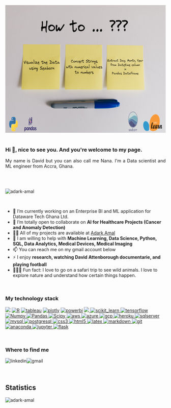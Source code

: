 <p align="center"><img src="https://github.com/Adark-Amal/Adark-Amal/blob/main/profile.png" alt="Curious Data Scientist" width='100%' height='400'/> 

<br>
<br>

<h3 align="justify">Hi 👋, nice to see you. And you're welcome to my page.</h3>
<p align="justify">My name is David but you can also call me Nana. I'm a Data scientist and ML engineer from Accra, Ghana.</p>

<br>
<br>
<p align="left"> <img src="https://komarev.com/ghpvc/?username=adark-amal&label=Profile%20views&color=0e75b6&style=flat" alt="adark-amal" /> </p>

<br>

- 🔭 I’m currently working on an Enterprise BI and ML application for Dataware Tech Ghana Ltd.
- 👯 I’m totally open to collaborate on **AI for Healthcare Projects (Cancer and Anomaly Detection)**
- 👨‍💻 All of my projects are available at [Adark Amal](https://github.com/adark-amal)
- 💬 I am willing to help with **Machine Learning, Data Science, Python, SQL, Data Analytics, Medical Devices, Medical Imaging**
- 📫 You can reach me on my gmail account below
- ⚡ I enjoy **research, watching David Attenborough documentarie, and playing football**
- 🚴🏽‍♀️ Fun fact: I love to go on a safari trip to see wild animals. I love to explore nature and understand how certain things happen.

<br>


<h3> My technology stack </h3>
<p align="left">
 <a  href="https://www.python.org" target="_blank"><img src="https://img.shields.io/badge/python-3670A0?style=for-the-badge&logo=python&logoColor=ffdd54"/></a>
<a  href="https://www.r-project.org/" target="_blank"><img src="https://img.shields.io/badge/r-%23276DC3.svg?style=for-the-badge&logo=r&logoColor=white" alt="R" /></a>
<a  href="https://www.tableau.com/" target="_blank"><img src="https://img.shields.io/badge/-Tableau-87CEFA?logo=tableau&logoColor=E97627&style=for-the-badge" alt="tableau"/></a>
<a href="https://plotly.com/" target="_blank"> <img src="https://img.shields.io/badge/Plotly-%233F4F75.svg?style=for-the-badge&logo=plotly&logoColor=white" alt="plotly"/></a>
<a  href="https://powerbi.microsoft.com/en-us/" target="_blank"> <img src="https://img.shields.io/badge/-Power%20BI-696969?logo=power-bi&logoColor=F2C811&&style=for-the-badge" alt="powerbi"/></a>
<a href="https://pytorch.org/" target="_blank"> <img src="https://img.shields.io/badge/PyTorch-%23EE4C2C.svg?style=for-the-badge&logo=PyTorch&logoColor=white"/> </a> 
<a href="https://scikit-learn.org/" target="_blank"> <img src="https://img.shields.io/badge/scikit--learn-%23F7931E.svg?style=for-the-badge&logo=scikit-learn&logoColor=white" alt="scikit_learn"/> </a> 
<a href="https://www.tensorflow.org" target="_blank"> <img src="https://img.shields.io/badge/TensorFlow-%23FF6F00.svg?style=for-the-badge&logo=TensorFlow&logoColor=white" alt="tensorflow"/></a>
<a href="https://numpy.org/" target="_blank"> <img src="https://img.shields.io/badge/numpy-%23013243.svg?style=for-the-badge&logo=numpy&logoColor=white" alt="Numpy"/> </a>
<a href="https://pandas.pydata.org/" target="_blank"> <img src="https://img.shields.io/badge/pandas-%23150458.svg?style=for-the-badge&logo=pandas&logoColor=white" alt="Pandas"/> </a>
<a href="https://scipy.org/" target="_blank"> <img src="https://img.shields.io/badge/SciPy-%230C55A5.svg?style=for-the-badge&logo=scipy&logoColor=%white" alt="Scipy"/> </a>
<a href="https://aws.amazon.com" target="_blank"> <img src="https://img.shields.io/badge/AWS-%23FF9900.svg?style=for-the-badge&logo=amazon-aws&logoColor=white" alt="aws"/> </a> <a href="https://azure.microsoft.com/en-in/" target="_blank"> <img src="https://img.shields.io/badge/azure-%230072C6.svg?style=for-the-badge&logo=azure-devops&logoColor=white" alt="azure"/> </a>
<a href="https://cloud.google.com" target="_blank"> <img src="https://img.shields.io/badge/GoogleCloud-%234285F4.svg?style=for-the-badge&logo=google-cloud&logoColor=white" alt="gcp"/> </a>
<a href="https://www.heroku.com/" target="_blank"> <img src="https://img.shields.io/badge/heroku-%23430098.svg?style=for-the-badge&logo=heroku&logoColor=white" alt="heroku"/> </a>
<a href="https://www.microsoft.com/en-us/sql-server/sql-server-downloads" target="_blank"> <img src="https://img.shields.io/badge/Microsoft%20SQL%20Sever-CC2927?style=for-the-badge&logo=microsoft%20sql%20server&logoColor=white" alt="sqlserver"/> </a> 
<a href="https://www.mysql.com/" target="_blank"> <img src="https://img.shields.io/badge/mysql-%2300f.svg?style=for-the-badge&logo=mysql&logoColor=white" alt="mysql"/> </a>
<a href="https://www.postgresql.org" target="_blank"> <img src="https://img.shields.io/badge/postgres-%23316192.svg?style=for-the-badge&logo=postgresql&logoColor=white" alt="postgresql"/> </a>
<a href="https://www.w3schools.com/css/" target="_blank"> <img src="https://img.shields.io/badge/css3-%231572B6.svg?style=for-the-badge&logo=css3&logoColor=white" alt="css3"/>
<a href="https://www.w3.org/html/" target="_blank"> <img src="https://img.shields.io/badge/html5-%23E34F26.svg?style=for-the-badge&logo=html5&logoColor=white" alt="html5"/> </a>
<a href="https://www.latex-project.org/" target="_blank"> <img src="https://img.shields.io/badge/latex-%23008080.svg?style=for-the-badge&logo=latex&logoColor=white" alt="latex"/> </a>
<a href="https://www.markdownguide.org/" target="_blank"> <img src="https://img.shields.io/badge/markdown-%23000000.svg?style=for-the-badge&logo=markdown&logoColor=white" alt="markdown"/> </a>
<a href="https://git-scm.com/" target="_blank"> <img src="https://img.shields.io/badge/git-%23F05033.svg?style=for-the-badge&logo=git&logoColor=white" alt="git"/> </a>
<a href="https://www.anaconda.com/" target="_blank"> <img src="https://img.shields.io/badge/Anaconda-%2344A833.svg?style=for-the-badge&logo=anaconda&logoColor=white" alt="anaconda"/>
<a href="https://jupyter.org/" target="_blank"> <img src="https://img.shields.io/badge/jupyter-%23FA0F00.svg?style=for-the-badge&logo=jupyter&logoColor=white" alt="jupyter"/>
<a href="https://flask.palletsprojects.com/en/2.0.x/" target="_blank"> <img src="https://img.shields.io/badge/flask-%23000.svg?style=for-the-badge&logo=flask&logoColor=white" alt="flask"/></a>
</p>
<br>

<h3 align="left">Where to find me</h3>
<p align="left">
<a href="https://linkedin.com/in/david-adarkwah-304127125" target="blank"><img align="left" alt="linkedin" src="https://img.shields.io/badge/linkedin-%230077B5.svg?&style=for-the-badge&logo=linkedin&logoColor=white" /></a>
<a href="mailto: davidwyse48@gmail.com" target="blank"><img align="left" alt="gmail" src="https://img.shields.io/badge/Gmail-D14836?style=for-the-badge&logo=gmail&logoColor=white" /></a>
</p>
  
<br>
<br>
<br>

<h2 align="left">Statistics</h2>
<p><img src="https://github-readme-stats.vercel.app/api?username=adark-amal&show_icons=true&locale=en" alt="adark-amal"/></p>
